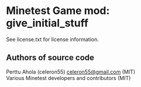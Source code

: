 Minetest Game mod: give_initial_stuff
=====================================
See license.txt for license information.

Authors of source code
----------------------
Perttu Ahola (celeron55) <celeron55@gmail.com> (MIT)  
Various Minetest developers and contributors (MIT)
